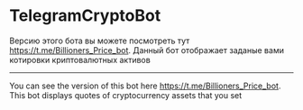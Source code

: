 # TelegramCryptoBot
Версию этого бота вы можете посмотреть тут https://t.me/Billioners_Price_bot.
Данный бот отображает заданые вами котировки криптовалютных активов
_____________________________________________________________________________
You can see the version of this bot here https://t.me/Billioners_Price_bot.
This bot displays quotes of cryptocurrency assets that you set
